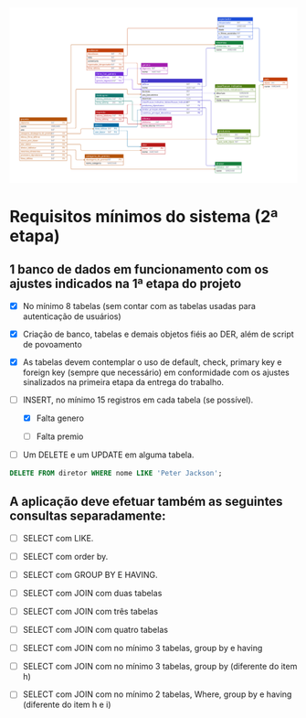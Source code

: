 ![](bdSQL.svg)

# Requisitos mínimos do sistema (2ª etapa) 

## 1 banco de dados em funcionamento com os ajustes indicados na 1ª etapa do projeto 

- [X] No mínimo 8 tabelas (sem contar com as tabelas usadas para autenticação de usuários) 

- [X] Criação de banco, tabelas e demais objetos fiéis ao DER, além de script de povoamento 
    
- [X] As tabelas devem contemplar o uso de default, check, primary key e foreign key (sempre que necessário) em conformidade com os ajustes sinalizados na primeira etapa da entrega do trabalho. 

- [ ] INSERT, no mínimo 15 registros em cada tabela (se possível). 

   - [X] Falta genero

   - [ ] Falta premio

- [ ] Um DELETE e um UPDATE em alguma tabela. 

```sql
DELETE FROM diretor WHERE nome LIKE 'Peter Jackson';
```

## A aplicação deve efetuar também as seguintes consultas separadamente:  

- [ ] SELECT com LIKE. 

- [ ] SELECT com order by. 

- [ ] SELECT com GROUP BY E HAVING. 

- [ ] SELECT com JOIN com duas tabelas 

- [ ] SELECT com JOIN com três tabelas 

- [ ] SELECT com JOIN com quatro tabelas 

- [ ] SELECT com JOIN com no mínimo 3 tabelas, group by e having 

- [ ] SELECT com JOIN com no mínimo 3 tabelas, group by (diferente do item h) 

- [ ] SELECT com JOIN com no mínimo 2 tabelas, Where, group by e having (diferente do item h e i) 

